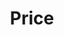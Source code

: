 ---
title: Price
excerpt: ''
deprecated: false
hidden: false
metadata:
  title: ''
  description: ''
  robots: index
next:
  description: ''
---